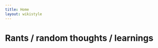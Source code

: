 ```yaml
---
title: Home
layout: wikistyle
---
```


Rants / random thoughts / learnings
=====================




